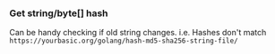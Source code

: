 ### Get string/byte[] hash
Can be handy checking if old string changes. i.e. Hashes don't match
`https://yourbasic.org/golang/hash-md5-sha256-string-file/`